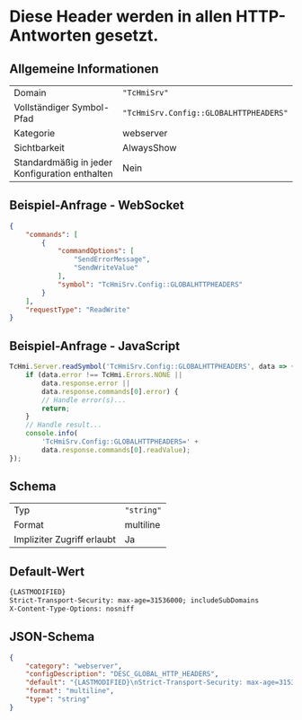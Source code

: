 # Diese Header werden in allen HTTP-Antworten gesetzt.

## Allgemeine Informationen

|  |  |
| - | - |
| Domain | `"TcHmiSrv"` |
| Vollständiger Symbol-Pfad | `"TcHmiSrv.Config::GLOBALHTTPHEADERS"` |
| Kategorie | webserver |
| Sichtbarkeit | AlwaysShow |
| Standardmäßig in jeder Konfiguration enthalten | Nein |

## Beispiel-Anfrage - WebSocket

```json
{
    "commands": [
        {
            "commandOptions": [
                "SendErrorMessage",
                "SendWriteValue"
            ],
            "symbol": "TcHmiSrv.Config::GLOBALHTTPHEADERS"
        }
    ],
    "requestType": "ReadWrite"
}
```

## Beispiel-Anfrage - JavaScript

```javascript
TcHmi.Server.readSymbol('TcHmiSrv.Config::GLOBALHTTPHEADERS', data => {
    if (data.error !== TcHmi.Errors.NONE ||
        data.response.error ||
        data.response.commands[0].error) {
        // Handle error(s)...
        return;
    }
    // Handle result...
    console.info(
        'TcHmiSrv.Config::GLOBALHTTPHEADERS=' +
        data.response.commands[0].readValue);
});
```

## Schema

|  |  |
| - | - |
| Typ | `"string"` |
| Format | multiline |
| Impliziter Zugriff erlaubt | Ja |

## Default-Wert

```txt
{LASTMODIFIED}
Strict-Transport-Security: max-age=31536000; includeSubDomains
X-Content-Type-Options: nosniff
```

## JSON-Schema

```json
{
    "category": "webserver",
    "configDescription": "DESC_GLOBAL_HTTP_HEADERS",
    "default": "{LASTMODIFIED}\nStrict-Transport-Security: max-age=31536000; includeSubDomains\nX-Content-Type-Options: nosniff",
    "format": "multiline",
    "type": "string"
}
```
